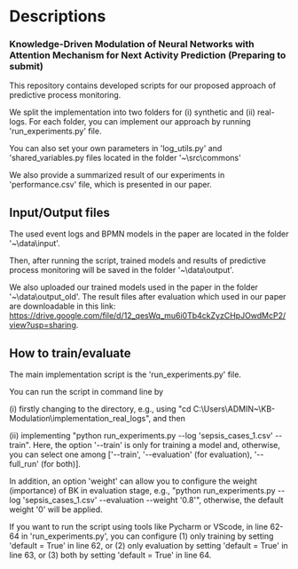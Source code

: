 # Descriptions

### Knowledge-Driven Modulation of Neural Networks with Attention Mechanism for Next Activity Prediction (Preparing to submit)

This repository contains developed scripts for our proposed approach of predictive process monitoring.

We split the implementation into two folders for (i) synthetic and (ii) real-logs. For each folder, you can implement our approach by running 'run_experiments.py' file. 

You can also set your own parameters in 'log_utils.py' and 'shared_variables.py files located in the folder '~\src\commons'

We also provide a summarized result of our experiments in 'performance.csv' file, which is presented in our paper. 

## Input/Output files

The used event logs and BPMN models in the paper are located in the folder '~\data\input'.

Then, after running the script, trained models and results of predictive process monitoring will be saved in the folder '~\data\output'.

We also uploaded our trained models used in the paper in the folder '~\data\output_old'. The result files after evaluation which used in our paper are downloadable in this link: https://drive.google.com/file/d/12_qesWq_mu6i0Tb4ckZyzCHpJOwdMcP2/view?usp=sharing.


## How to train/evaluate

The main implementation script is the 'run_experiments.py' file. 

You can run the script in command line by 

(i) firstly changing to the directory, e.g., using "cd C:\Users\ADMIN\~\KB-Modulation\implementation_real_logs", and then 

(ii) implementing "python run_experiments.py --log 'sepsis_cases_1.csv' --train". Here, the option '--train' is only for training a model and, otherwise, you can select one among ['--train', '--evaluation' (for evaluation), '--full_run' (for both)]. 

In addition, an option 'weight' can allow you to configure the weight (importance) of BK in evaluation stage, e.g., "python run_experiments.py --log 'sepsis_cases_1.csv' --evaluation --weight '0.8'", otherwise, the default weight '0' will be applied.

If you want to run the script using tools like Pycharm or VScode, in line 62-64 in 'run_experiments.py', you can configure (1) only training by setting 'default = True' in line 62, or (2) only evaluation by setting 'default = True' in line 63, or (3) both by setting 'default = True' in line 64.

